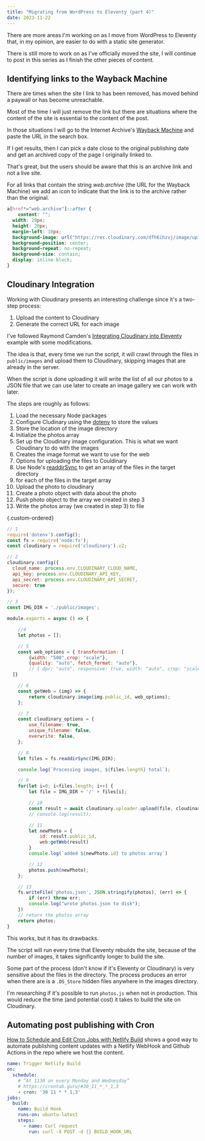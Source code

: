 ```yaml
---
title: "Migrating from WordPress to Eleventy (part 4)"
date: 2023-11-22
---
```


There are more areas I'm working on as I move from WordPress to Eleventy that, in my opinion, are easier to do with a static site generator.

There is still more to work on as I've officially moved the site, I will continue to post in this series as I finish the other pieces of content.

## Identifying links to the Wayback Machine

There are times when the site I link to has been removed, has moved behind a paywall or has become unreachable.

Most of the time I will just remove the link but there are situations where the content of the site is essential to the content of the post.

In those situations I will go to the Internet Archive's [Wayback Machine](https://web.archive.org/) and paste the URL in the search box.

If I get results, then I can pick a date close to the original publishing date and get an archived copy of the page I originally linked to.

That's great, but the users should be aware that this is an archive link and not a live site.

For all links that contain the string *web.archive* (the URL for the Wayback Machine) we add an icon to indicate that the link is to the archive rather than the original.

```css
a[href*="web.archive"]::after {
	content: "";
  width: 20px;
  height: 20px;
  margin-left: 10px;
  background-image: url("https://res.cloudinary.com/dfh6ihzvj/image/upload/v1699174096/ia-logo.svg");
  background-position: center;
  background-repeat: no-repeat;
  background-size: contain;
  display: inline-block;
}
```

## Cloudinary Integration

Working with Cloudinary presents an interesting challenge since it's a two-step process:

1. Upload the content to Cloudinary
2. Generate the correct URL for each image

I've followed Raymond Camden's [Integrating Cloudinary into Eleventy](https://www.raymondcamden.com/2022/10/20/integrating-cloudinary-into-eleventy) example with some modifications.

The idea is that, every time we run the script, it will crawl through the files in `public/images` and upload them to Cloudinary, skipping images that are already in the server.

When the script is done uploading it will write the list of all our photos to a JSON file that we can use later to create an image gallery we can work with later.

The steps are roughly as follows:

1. Load the necessary Node packages
2. Configure Cludinary using the [dotenv](https://www.npmjs.com/package/dotenv) to store the values
3. Store the location of the image directory
4. Initialize the photos array
5. Set up the Cloudinary image configuration. This is what we want Cloudinary to do with the images
6. Creates the image format we want to use for the web
7. Options for uploading the files to Couldinary
8. Use Node's [readdirSync](https://nodejs.org/api/fs.html#fsreaddirsyncpath-options) to get an array of the files in the target directory
9. for each of the files in the target array
10. Upload the photo to cloudinary
11. Create a photo object with data about the photo
12. Push photo object to the array we created in step 3
13. Write the photos array (we created in step 3) to file

{.custom-ordered}

```js
// 1
require('dotenv').config();
const fs = require('node:fs');
const cloudinary = require('cloudinary').v2;

// 2
cloudinary.config({
  cloud_name: process.env.CLOUDINARY_CLOUD_NAME,
  api_key: process.env.CLOUDINARY_API_KEY,
  api_secret: process.env.CLOUDINARY_API_SECRET,
  secure: true
});

// 3
const IMG_DIR = './public/images';

module.exports = async () => {

	//4
	let photos = [];

	// 5
	const web_options = { transformation: [
		{width: "500",crop: "scale"},
		{quality: "auto", fetch_format: "auto"},
		// { dpr: "auto", responsive: true, width: "auto", crop: "scale", angle: 20 },
  ]}

	// 6
	const getWeb = (img) => {
		return cloudinary.image(img.public_id, web_options);
	};

	// 7
	const cloudinary_options = {
		use_filename: true,
		unique_filename: false,
		overwrite: false,
	};

	// 8
	let files = fs.readdirSync(IMG_DIR);

	console.log(`Processing images, ${files.length} total`);

	// 9
	for(let i=0; i<files.length; i++) {
		let file = IMG_DIR + '/' + files[i];

		// 10
		const result = await cloudinary.uploader.upload(file, cloudinary_options);
		// console.log(result);

		// 11
		let newPhoto = {
			id: result.public_id,
			web:getWeb(result)
		}
		console.log(`added ${newPhoto.id} to photos array`)

		// 12
		photos.push(newPhoto);
	};

	// 13
	fs.writeFile('photos.json', JSON.stringify(photos), (err) => {
		if (err) throw err;
		console.log("wrote photos.json to disk");
	})
	// return the photos array
	return photos;
}
```

This works, but it has its drawbacks.

The script will run every time that Eleventy rebuilds the site, because of the number of images, it takes significantly longer to build the site.

Some part of the process (don't know if it's Eleventy or Cloudinary) is very sensitive about the files in the directory. The process produces an error when there are is a `.DS_Store` hidden files anywhere in the images directory.

I'm researching if it's possible to run `photos.js` when not in production. This would reduce the time (and potential cost) it takes to build the site on Cloudinary.

## Automating post publishing with Cron

[How to Schedule and Edit Cron Jobs with Netlify Build](https://buttercms.com/blog/schedule-edit-cron-jobs-netlify-github/) shows a good way to automate publishing content updates with a Netlify WebHook and Github Actions in the repo where we host the content.


```yaml
name: Trigger Netlify Build
on:
  schedule:
    # “At 1130 on every Monday and Wednesday”
    # https://crontab.guru/#30_11_*_*_1,3
    - cron: '30 11 * * 1,3'
jobs:
  build:
    name: Build Hook
    runs-on: ubuntu-latest
    steps:
      - name: Curl request
        run: curl -X POST -d {} BUILD_HOOK_URL
```

